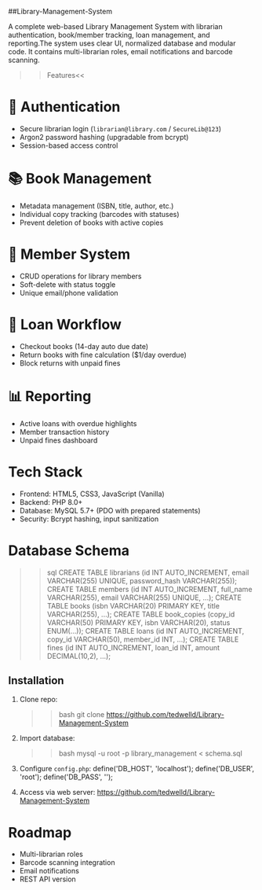 ##Library-Management-System

A complete web-based Library Management System with librarian authentication, book/member tracking, loan management, and reporting.The system uses clear UI, normalized database and modular code. It contains multi-librarian roles, email notifications and barcode scanning.

>>Features<<

# 🔐 Authentication
- Secure librarian login (`librarian@library.com` / `SecureLib@123`)
- Argon2 password hashing (upgradable from bcrypt)
- Session-based access control

# 📚 Book Management
- Metadata management (ISBN, title, author, etc.)
- Individual copy tracking (barcodes with statuses)
- Prevent deletion of books with active copies

# 👥 Member System
- CRUD operations for library members
- Soft-delete with status toggle
- Unique email/phone validation

# 🔄 Loan Workflow
- Checkout books (14-day auto due date)
- Return books with fine calculation ($1/day overdue)
- Block returns with unpaid fines

# 📊 Reporting
- Active loans with overdue highlights
- Member transaction history
- Unpaid fines dashboard

# Tech Stack
- Frontend: HTML5, CSS3, JavaScript (Vanilla)
- Backend: PHP 8.0+
- Database: MySQL 5.7+ (PDO with prepared statements)
- Security: Bcrypt hashing, input sanitization

# Database Schema
>>sql
CREATE TABLE librarians (id INT AUTO_INCREMENT, email VARCHAR(255) UNIQUE, password_hash VARCHAR(255));
CREATE TABLE members (id INT AUTO_INCREMENT, full_name VARCHAR(255), email VARCHAR(255) UNIQUE, ...);
CREATE TABLE books (isbn VARCHAR(20) PRIMARY KEY, title VARCHAR(255), ...);
CREATE TABLE book_copies (copy_id VARCHAR(50) PRIMARY KEY, isbn VARCHAR(20), status ENUM(...));
CREATE TABLE loans (id INT AUTO_INCREMENT, copy_id VARCHAR(50), member_id INT, ...);
CREATE TABLE fines (id INT AUTO_INCREMENT, loan_id INT, amount DECIMAL(10,2), ...);

## Installation
1. Clone repo:
   >>bash
   git clone https://github.com/tedwelld/Library-Management-System
  
2. Import database:
   >>bash
   mysql -u root -p library_management < schema.sql
  
3. Configure `config.php`:
   define('DB_HOST', 'localhost');
   define('DB_USER', 'root');
   define('DB_PASS', '');

4. Access via web server:
   https://github.com/tedwelld/Library-Management-System
   
# Roadmap
-  Multi-librarian roles
-  Barcode scanning integration
-  Email notifications
-  REST API version



